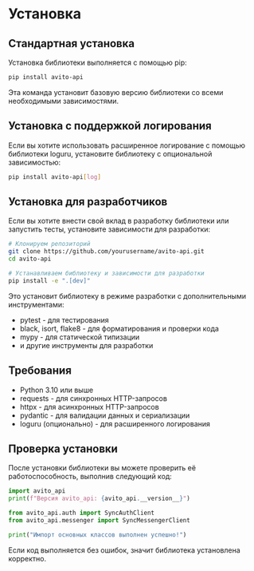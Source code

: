 # Установка

## Стандартная установка

Установка библиотеки выполняется с помощью pip:

```bash
pip install avito-api
```

Эта команда установит базовую версию библиотеки со всеми необходимыми зависимостями.

## Установка с поддержкой логирования

Если вы хотите использовать расширенное логирование с помощью библиотеки loguru, установите библиотеку с опциональной зависимостью:

```bash
pip install avito-api[log]
```

## Установка для разработчиков

Если вы хотите внести свой вклад в разработку библиотеки или запустить тесты, установите зависимости для разработки:

```bash
# Клонируем репозиторий
git clone https://github.com/yourusername/avito-api.git
cd avito-api

# Устанавливаем библиотеку и зависимости для разработки
pip install -e ".[dev]"
```

Это установит библиотеку в режиме разработки с дополнительными инструментами:

- pytest - для тестирования
- black, isort, flake8 - для форматирования и проверки кода
- mypy - для статической типизации
- и другие инструменты для разработки

## Требования

- Python 3.10 или выше
- requests - для синхронных HTTP-запросов
- httpx - для асинхронных HTTP-запросов
- pydantic - для валидации данных и сериализации
- loguru (опционально) - для расширенного логирования

## Проверка установки

После установки библиотеки вы можете проверить её работоспособность, выполнив следующий код:

```python
import avito_api
print(f"Версия avito_api: {avito_api.__version__}")

from avito_api.auth import SyncAuthClient
from avito_api.messenger import SyncMessengerClient

print("Импорт основных классов выполнен успешно!")
```

Если код выполняется без ошибок, значит библиотека установлена корректно.
